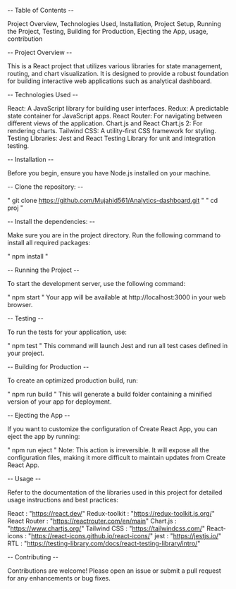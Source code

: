 -- Table of Contents --

Project Overview,
Technologies Used,
Installation,
Project Setup,
Running the Project,
Testing,
Building for Production,
Ejecting the App,
usage,
contribution

-- Project Overview --

This is a React project that utilizes various libraries for state management, routing, and chart visualization. It is designed to provide a robust foundation for building interactive web applications such as analytical dashboard.

-- Technologies Used --

React: A JavaScript library for building user interfaces.
Redux: A predictable state container for JavaScript apps.
React Router: For navigating between different views of the application.
Chart.js and React Chart.js 2: For rendering charts.
Tailwind CSS: A utility-first CSS framework for styling.
Testing Libraries: Jest and React Testing Library for unit and integration testing.

-- Installation --

Before you begin, ensure you have Node.js installed on your machine.

-- Clone the repository: --

" git clone https://github.com/Mujahid561/Analytics-dashboard.git "
" cd proj "

-- Install the dependencies: --

Make sure you are in the project directory.
Run the following command to install all required packages:

" npm install "

-- Running the Project --

To start the development server, use the following command:

" npm start "
Your app will be available at http://localhost:3000 in your web browser.

-- Testing --

To run the tests for your application, use:

" npm test "
This command will launch Jest and run all test cases defined in your project.

-- Building for Production --

To create an optimized production build, run:

" npm run build "
This will generate a build folder containing a minified version of your app for deployment.

-- Ejecting the App --

If you want to customize the configuration of Create React App, you can eject the app by running:

" npm run eject "
Note: This action is irreversible. It will expose all the configuration files, making it more difficult to maintain updates from Create React App.

-- Usage --

Refer to the documentation of the libraries used in this project for detailed usage instructions and best practices:

React : "https://react.dev/"
Redux-toolkit : "https://redux-toolkit.js.org/"
React Router : "https://reactrouter.com/en/main"
Chart.js : "https://www.chartjs.org/"
Tailwind CSS : "https://tailwindcss.com/"
React-icons : "https://react-icons.github.io/react-icons/"
jest : "https://jestjs.io/"
RTL : "https://testing-library.com/docs/react-testing-library/intro/"

-- Contributing --

Contributions are welcome! Please open an issue or submit a pull request for any enhancements or bug fixes.








